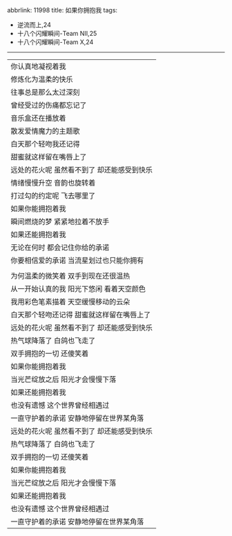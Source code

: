 abbrlink: 11998
title: 如果你拥抱我
tags:
  - 逆流而上,24
  - 十八个闪耀瞬间-Team NII,25
  - 十八个闪耀瞬间-Team X,24
---
|      |
|--|
|你认真地凝视着我|
|修炼化为温柔的快乐|
|往事总是那么太过深刻|
|曾经受过的伤痛都忘记了|
|音乐盒还在播放着|
|散发爱情魔力的主题歌|
|白天那个轻吻我还记得|
|甜蜜就这样留在嘴唇上了|
|远处的花火呢 虽然看不到了 却还能感受到快乐|
|情绪慢慢升空 音韵也旋转着|
|打过勾的约定呢 飞去哪里了|
|如果你能拥抱着我|
|瞬间燃烧的梦 紧紧地拉着不放手|
|如果还能拥抱着我|
|无论在何时 都会记住你给的承诺|
|你要相信爱的承诺 当流星划过也只能你拥有|
|      |
|为何温柔的微笑着 双手到现在还很温热|
|从一开始认真的我 阳光下悠闲 看着天空颜色|
|我用彩色笔素描着 天空缓慢移动的云朵|
|白天那个轻吻还记得 甜蜜就这样留在嘴唇上了|
|远处的花火呢 虽然看不到了 却还能感受到快乐|
|热气球降落了 白鸽也飞走了|
|双手拥抱的一切 还傻笑着|
|如果你能拥抱着我|
|当光芒绽放之后 阳光才会慢慢下落|
|如果还能拥抱着我|
|也没有遗憾 这个世界曾经相遇过|
|一直守护着的承诺 安静地停留在世界某角落|
|远处的花火呢 虽然看不到了 却还能感受到快乐|
|热气球降落了 白鸽也飞走了|
|双手拥抱的一切 还傻笑着|
|如果你能拥抱着我|
|当光芒绽放之后 阳光才会慢慢下落|
|如果还能拥抱着我|
|也没有遗憾 这个世界曾经相遇过|
|一直守护着的承诺 安静地停留在世界某角落|

